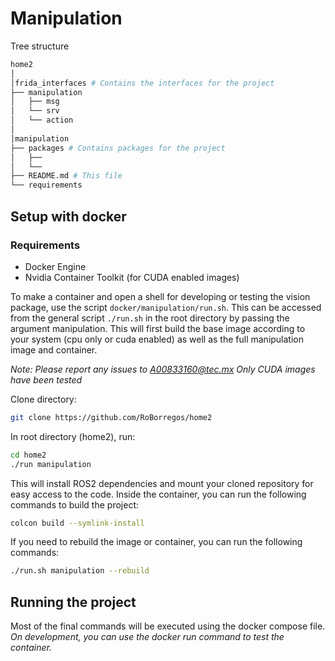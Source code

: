# Manipulation

Tree structure

```bash
home2
│
│frida_interfaces # Contains the interfaces for the project
├── manipulation
│   ├── msg
│   └── srv
│   └── action
│
│manipulation
├── packages # Contains packages for the project
│   ├── 
│   └──
├── README.md # This file
└── requirements
```

## Setup with docker

### Requirements
- Docker Engine
- Nvidia Container Toolkit (for CUDA enabled images)

To make a container and open a shell for developing or testing the vision package, use the script `docker/manipulation/run.sh`. This can be accessed from the general script `./run.sh` in the root directory by passing the argument manipulation. This will first build the base image according to your system (cpu only or cuda enabled) as well as the full manipulation image and container.

*Note: Please report any issues to A00833160@tec.mx*
*Only CUDA images have been tested*

Clone directory:
```bash
git clone https://github.com/RoBorregos/home2
```

In root directory (home2), run:
```bash
cd home2
./run manipulation
```

This will install ROS2 dependencies and mount your cloned repository for easy access to the code. Inside the container, you can run the following commands to build the project:

```bash
colcon build --symlink-install
```

If you need to rebuild the image or container, you can run the following commands:

```bash
./run.sh manipulation --rebuild
```

## Running the project

Most of the final commands will be executed using the docker compose file. *On development, you can use the docker run command to test the container.*
